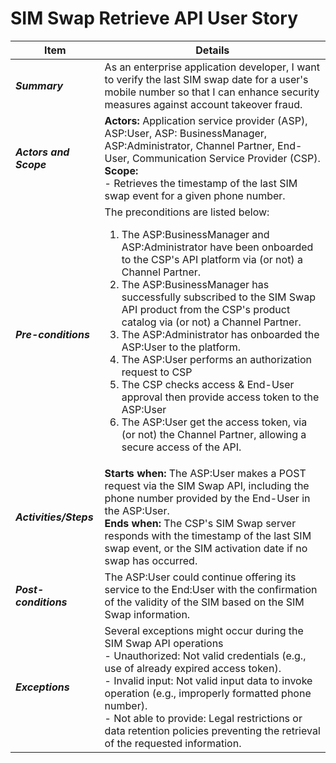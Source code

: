 # SIM Swap Retrieve API User Story


| **Item** | **Details** |
| ---- | ------- |
| ***Summary*** | As an enterprise application developer, I want to verify the last SIM swap date for a user's mobile number so that I can enhance security measures against account takeover fraud.  |
|***Actors and Scope*** | **Actors:** Application service provider (ASP), ASP:User, ASP: BusinessManager, ASP:Administrator, Channel Partner, End-User, Communication Service Provider (CSP). <br>**Scope:**  <br> - Retrieves the timestamp of the last SIM swap event for a given phone number. |
| ***Pre-conditions*** |The preconditions are listed below:<br><ol><li>The ASP:BusinessManager and ASP:Administrator have been onboarded to the CSP's API platform via (or not) a Channel Partner.</li><li>The ASP:BusinessManager has successfully subscribed to the SIM Swap API product from the CSP's product catalog via (or not) a Channel Partner.</li><li>The ASP:Administrator has onboarded the ASP:User to the platform.</li><li>The ASP:User performs an authorization request to CSP</li><li> The CSP checks access & End-User approval then provide access token to the ASP:User </li><li>The ASP:User get the access token, via (or not) the Channel Partner, allowing a secure access of the API.|
| ***Activities/Steps*** | **Starts when:** The ASP:User makes a POST request via the SIM Swap API, including the phone number provided by the End-User in the ASP:User.<br>**Ends when:** The CSP's SIM Swap server responds with the timestamp of the last SIM swap event, or the SIM activation date if no swap has occurred. |
| ***Post-conditions*** | The ASP:User could continue offering its service to the End:User with the confirmation of the validity of the SIM based on the SIM Swap information.  |
| ***Exceptions*** | Several exceptions might occur during the SIM Swap API operations<br>- Unauthorized: Not valid credentials (e.g., use of already expired access token).<br>- Invalid input: Not valid input data to invoke operation (e.g., improperly formatted phone number).<br>- Not able to provide: Legal restrictions or data retention policies preventing the retrieval of the requested information.|